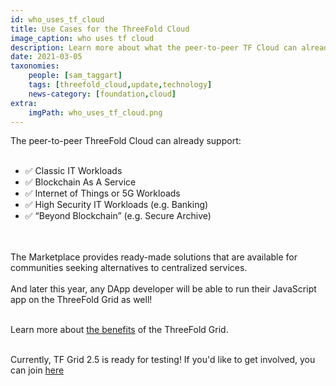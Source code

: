 ```yaml
---
id: who_uses_tf_cloud
title: Use Cases for the ThreeFold Cloud
image_caption: who uses tf cloud
description: Learn more about what the peer-to-peer TF Cloud can already achieve! 
date: 2021-03-05
taxonomies:
    people: [sam_taggart]
    tags: [threefold_cloud,update,technology]
    news-category: [foundation,cloud]
extra:
    imgPath: who_uses_tf_cloud.png
---
```


The peer-to-peer ThreeFold Cloud can already support:
<br/>
<br/>

- ✅ Classic IT Workloads
- ✅ Blockchain As A Service
- ✅ Internet of Things or 5G Workloads
- ✅ High Security IT Workloads (e.g. Banking)
- ✅ “Beyond Blockchain” (e.g. Secure Archive)

<br/>
<br/>
The Marketplace provides ready-made solutions that are available for communities seeking alternatives to centralized services.
<br/>
<br/>
And later this year, any DApp developer will be able to run their JavaScript app on the ThreeFold Grid as well!
<br/>
<br/>

Learn more about [the benefits](https://threefold.io/info/threefold#/threefold__grid_why) of the ThreeFold Grid.
<br/>
<br/>

Currently, TF Grid 2.5 is ready for testing! If you'd like to get involved, you can join [here](https://bit.ly/tftesting)